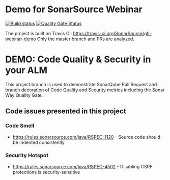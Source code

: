 # Demo for SonarSource Webinar

[![Build status](https://travis-ci.org/SonarSource/gh-webinar-demo.svg?branch=master)](https://travis-ci.org/SonarSource/gh-webinar-demo) [![Quality Gate Status](https://next.sonarqube.com/sonarqube/api/project_badges/measure?project=com.sonarsource%3Agh-webinar-demo&metric=alert_status)](https://next.sonarqube.com/sonarqube/dashboard?id=com.sonarsource%3Agh-webinar-demo)

The project is built on Travis CI: https://travis-ci.org/SonarSource/gh-webinar-demo
Only the master branch and PRs are analyzed.

# DEMO: Code Quality & Security in your ALM

This project branch is used to demonstrate SonarQube Pull Request and branch decoration of Code Quality and Security metrics including the Sonar Way Quality Gate.

## Code issues presented in this project

### Code Smell

* https://rules.sonarsource.com/java/RSPEC-1120 - Source code should be indented consistently

### Security Hotspot

* https://rules.sonarsource.com/java/RSPEC-4502 - Disabling CSRF protections is security-sensitive
